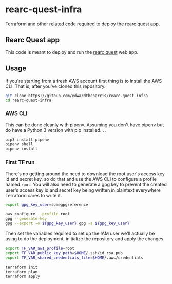 # rearc-quest-infra

Terraform and other related code required to deploy the rearc quest app.

## Rearc Quest app

This code is meant to deploy and run the [rearc quest](https://github.com/rearc/quest) web app.

## Usage

If you're starting from a fresh AWS account first thing is to install the AWS CLI. That is, after you've cloned this repository.

```bash
git clone https://github.com/edwardtheharris/rearc-quest-infra
cd rearc-quest-infra
```

### AWS CLI

This can be done cleanly with pipenv. Assuming you don't have pipenv but do have a Python 3 version with pip installed. . .

```bash
pip3 install pipenv
pipenv shell 
pipenv install
```

### First TF run

There's no getting around the need to download the root user's access key id and secret key, so do that and use the AWS CLI to configure a profile named `root`. You will also need to generate a gpg key to prevent the created user's access key id and secret key being written in plaintext everywhere Terraform cares to write it.

```bash
export gpg_key_user=somegpgreference

aws configure --profile root
gpg --generate-key
gpg --export -o ${gpg_key_user}.gpg -a ${gpg_key_user}
```

Then set the variables required to set up the IAM user we'll actually be using to do the deployment, initialize the repository and apply the changes.

```bash
export TF_VAR_aws_profile=root
export TF_VAR_public_key_path=$HOME/.ssh/id_rsa.pub
export TF_VAR_shared_credentials_file=$HOME/.aws/credentials

terraform init
terraform plan
terraform apply
```
